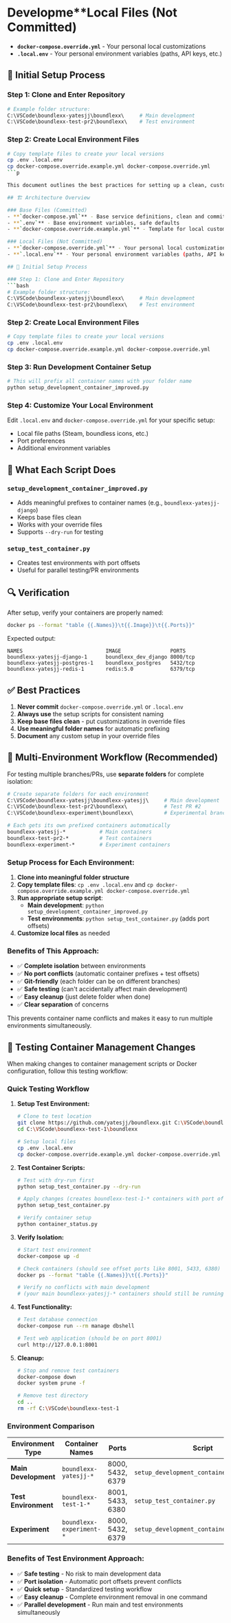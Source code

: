 # Developme**Local Files (Not Committed) 
- **`docker-compose.override.yml`** - Your personal local customizations
- **`.local.env`** - Your personal environment variables (paths, API keys, etc.)

## 🚀 Initial Setup Process

### Step 1: Clone and Enter Repository
```bash
# Example folder structure:
C:\VSCode\boundlexx-yatesjj\boundlexx\     # Main development
C:\VSCode\boundlexx-test-pr2\boundlexx\    # Test environment
```

### Step 2: Create Local Environment Files
```bash
# Copy template files to create your local versions
cp .env .local.env
cp docker-compose.override.example.yml docker-compose.override.yml
```p

This document outlines the best practices for setting up a clean, customizable development environment.

## 🏗️ Architecture Overview

### Base Files (Committed)
- **`docker-compose.yml`** - Base service definitions, clean and committable
- **`.env`** - Base environment variables, safe defaults
- **`docker-compose.override.example.yml`** - Template for local customizations

### Local Files (Not Committed) 
- **`docker-compose.override.yml`** - Your personal local customizations
- **`.local.env`** - Your personal environment variables (paths, API keys, etc.)

## 🚀 Initial Setup Process

### Step 1: Clone and Enter Repository
```bash
# Example folder structure:
C:\VSCode\boundlexx-yatesjj\boundlexx\     # Main development
C:\VSCode\boundlexx-test-pr2\boundlexx\    # Test environment
```

### Step 2: Create Local Environment Files
```bash
# Copy template files to create your local versions
cp .env .local.env
cp docker-compose.override.example.yml docker-compose.override.yml
```

### Step 3: Run Development Container Setup
```bash
# This will prefix all container names with your folder name
python setup_development_container_improved.py
```

### Step 4: Customize Your Local Environment
Edit `.local.env` and `docker-compose.override.yml` for your specific setup:
- Local file paths (Steam, boundless icons, etc.)
- Port preferences  
- Additional environment variables

## 🎯 What Each Script Does

### `setup_development_container_improved.py`
- Adds meaningful prefixes to container names (e.g., `boundlexx-yatesjj-django`)
- Keeps base files clean
- Works with your override files
- Supports `--dry-run` for testing

### `setup_test_container.py` 
- Creates test environments with port offsets
- Useful for parallel testing/PR environments

## 🔍 Verification

After setup, verify your containers are properly named:
```bash
docker ps --format "table {{.Names}}\t{{.Image}}\t{{.Ports}}"
```

Expected output:
```
NAMES                           IMAGE                PORTS
boundlexx-yatesjj-django-1      boundlexx_dev_django 8000/tcp
boundlexx-yatesjj-postgres-1    boundlexx_postgres   5432/tcp
boundlexx-yatesjj-redis-1       redis:5.0            6379/tcp
```

## ✅ Best Practices

1. **Never commit** `docker-compose.override.yml` or `.local.env`
2. **Always use** the setup scripts for consistent naming
3. **Keep base files clean** - put customizations in override files
4. **Use meaningful folder names** for automatic prefixing
5. **Document** any custom setup in your override files

## 🔄 Multi-Environment Workflow (Recommended)

For testing multiple branches/PRs, use **separate folders** for complete isolation:

```bash
# Create separate folders for each environment
C:\VSCode\boundlexx-yatesjj\boundlexx-yatesjj\     # Main development  
C:\VSCode\boundlexx-test-pr2\boundlexx\            # Test PR #2
C:\VSCode\boundlexx-experiment\boundlexx\          # Experimental branch

# Each gets its own prefixed containers automatically
boundlexx-yatesjj-*           # Main containers
boundlexx-test-pr2-*          # Test containers  
boundlexx-experiment-*        # Experiment containers
```

### Setup Process for Each Environment:

1. **Clone into meaningful folder structure**
2. **Copy template files**: `cp .env .local.env` and `cp docker-compose.override.example.yml docker-compose.override.yml`
3. **Run appropriate setup script**:
   - **Main development**: `python setup_development_container_improved.py`
   - **Test environments**: `python setup_test_container.py` (adds port offsets)
4. **Customize local files** as needed

### Benefits of This Approach:
- ✅ **Complete isolation** between environments
- ✅ **No port conflicts** (automatic container prefixes + test offsets)
- ✅ **Git-friendly** (each folder can be on different branches)
- ✅ **Safe testing** (can't accidentally affect main development)
- ✅ **Easy cleanup** (just delete folder when done)
- ✅ **Clear separation** of concerns

This prevents container name conflicts and makes it easy to run multiple environments simultaneously.

## 🧪 Testing Container Management Changes

When making changes to container management scripts or Docker configuration, follow this testing workflow:

### Quick Testing Workflow

1. **Setup Test Environment:**
   ```bash
   # Clone to test location
   git clone https://github.com/yatesjj/boundlexx.git C:\VSCode\boundlexx-test-1\boundlexx
   cd C:\VSCode\boundlexx-test-1\boundlexx
   
   # Setup local files
   cp .env .local.env
   cp docker-compose.override.example.yml docker-compose.override.yml
   ```

2. **Test Container Scripts:**
   ```bash
   # Test with dry-run first
   python setup_test_container.py --dry-run
   
   # Apply changes (creates boundlexx-test-1-* containers with port offsets)
   python setup_test_container.py
   
   # Verify container setup
   python container_status.py
   ```

3. **Verify Isolation:**
   ```bash
   # Start test environment
   docker-compose up -d
   
   # Check containers (should see offset ports like 8001, 5433, 6380)
   docker ps --format "table {{.Names}}\t{{.Ports}}"
   
   # Verify no conflicts with main development
   # (your main boundlexx-yatesjj-* containers should still be running)
   ```

4. **Test Functionality:**
   ```bash
   # Test database connection
   docker-compose run --rm manage dbshell
   
   # Test web application (should be on port 8001)
   curl http://127.0.0.1:8001
   ```

5. **Cleanup:**
   ```bash
   # Stop and remove test containers
   docker-compose down
   docker system prune -f
   
   # Remove test directory
   cd ..
   rm -rf C:\VSCode\boundlexx-test-1
   ```

### Environment Comparison

| Environment Type | Container Names | Ports | Script | Use Case |
|-----------------|----------------|-------|--------|----------|
| **Main Development** | `boundlexx-yatesjj-*` | 8000, 5432, 6379 | `setup_development_container_improved.py` | Daily development work |
| **Test Environment** | `boundlexx-test-1-*` | 8001, 5433, 6380 | `setup_test_container.py` | Testing changes, PR verification |
| **Experiment** | `boundlexx-experiment-*` | 8000, 5432, 6379 | `setup_development_container_improved.py` | Feature experiments |

### Benefits of Test Environment Approach:
- ✅ **Safe testing** - No risk to main development data
- ✅ **Port isolation** - Automatic port offsets prevent conflicts  
- ✅ **Quick setup** - Standardized testing workflow
- ✅ **Easy cleanup** - Complete environment removal in one command
- ✅ **Parallel development** - Run main and test environments simultaneously
